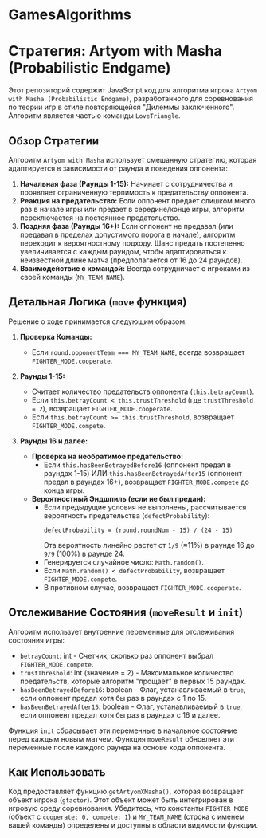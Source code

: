 # GamesAlgorithms
# Стратегия: Artyom with Masha (Probabilistic Endgame)

Этот репозиторий содержит JavaScript код для алгоритма игрока `Artyom with Masha (Probabilistic Endgame)`, разработанного для соревнования по теории игр в стиле повторяющейся "Дилеммы заключенного". Алгоритм является частью команды `LoveTriangle`.

## Обзор Стратегии

Алгоритм `Artyom with Masha` использует смешанную стратегию, которая адаптируется в зависимости от раунда и поведения оппонента:

1.  **Начальная фаза (Раунды 1-15):** Начинает с сотрудничества и проявляет ограниченную терпимость к предательству оппонента.
2.  **Реакция на предательство:** Если оппонент предает слишком много раз в начале игры или предает в середине/конце игры, алгоритм переключается на постоянное предательство.
3.  **Поздняя фаза (Раунды 16+):** Если оппонент не предавал (или предавал в пределах допустимого порога в начале), алгоритм переходит к вероятностному подходу. Шанс предать постепенно увеличивается с каждым раундом, чтобы адаптироваться к неизвестной длине матча (предполагается от 16 до 24 раундов).
4.  **Взаимодействие с командой:** Всегда сотрудничает с игроками из своей команды (`MY_TEAM_NAME`).

## Детальная Логика (`move` функция)

Решение о ходе принимается следующим образом:

1.  **Проверка Команды:**
    * Если `round.opponentTeam === MY_TEAM_NAME`, всегда возвращает `FIGHTER_MODE.cooperate`.

2.  **Раунды 1-15:**
    * Считает количество предательств оппонента (`this.betrayCount`).
    * Если `this.betrayCount < this.trustThreshold` (где `trustThreshold = 2`), возвращает `FIGHTER_MODE.cooperate`.
    * Если `this.betrayCount >= this.trustThreshold`, возвращает `FIGHTER_MODE.compete`.

3.  **Раунды 16 и далее:**
    * **Проверка на необратимое предательство:**
        * Если `this.hasBeenBetrayedBefore16` (оппонент предал в раундах 1-15) ИЛИ `this.hasBeenBetrayedAfter15` (оппонент предал в раундах 16+), возвращает `FIGHTER_MODE.compete` до конца игры.
    * **Вероятностный Эндшпиль (если не был предан):**
        * Если предыдущие условия не выполнены, рассчитывается вероятность предательства (`defectProbability`):
            ```
            defectProbability = (round.roundNum - 15) / (24 - 15)
            ```
            Эта вероятность линейно растет от `1/9` (≈11%) в раунде 16 до `9/9` (100%) в раунде 24.
        * Генерируется случайное число: `Math.random()`.
        * Если `Math.random() < defectProbability`, возвращает `FIGHTER_MODE.compete`.
        * В противном случае, возвращает `FIGHTER_MODE.cooperate`.

## Отслеживание Состояния (`moveResult` и `init`)

Алгоритм использует внутренние переменные для отслеживания состояния игры:

* `betrayCount`: int - Счетчик, сколько раз оппонент выбрал `FIGHTER_MODE.compete`.
* `trustThreshold`: int (значение = 2) - Максимальное количество предательств, которые алгоритм "прощает" в первых 15 раундах.
* `hasBeenBetrayedBefore16`: boolean - Флаг, устанавливаемый в `true`, если оппонент предал хотя бы раз в раундах с 1 по 15.
* `hasBeenBetrayedAfter15`: boolean - Флаг, устанавливаемый в `true`, если оппонент предал хотя бы раз в раундах с 16 и далее.

Функция `init` сбрасывает эти переменные в начальное состояние перед каждым новым матчем. Функция `moveResult` обновляет эти переменные после каждого раунда на основе хода оппонента.

## Как Использовать

Код предоставляет функцию `getArtyomXMasha()`, которая возвращает объект игрока (`gtactor`). Этот объект может быть интегрирован в игровую среду соревнования. Убедитесь, что константы `FIGHTER_MODE` (объект с `cooperate: 0, compete: 1`) и `MY_TEAM_NAME` (строка с именем вашей команды) определены и доступны в области видимости функции.
